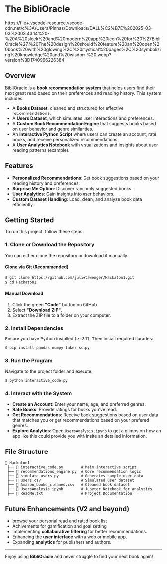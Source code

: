 # The BibliOracle
https://file+.vscode-resource.vscode-cdn.net/c%3A/Users/Pinhas/Downloads/DALL%C2%B7E%202025-03-03%2003.43.14%20-%20A%20sleek%20and%20modern%20app%20icon%20for%20%27BibliOracle%27.%20The%20design%20should%20feature%20an%20open%20book%20with%20glowing%2C%20mystical%20pages%2C%20symbolizing%20knowledge%20and%20wisdom.%20.webp?version%3D1740966226384

## Overview
BibliOracle is a **book recommendation system** that helps users find their next great read based on their preferences and reading history. This system includes:
- A **Books Dataset**, cleaned and structured for effective recommendations.
- A **Users Dataset**, which simulates user interactions and preferences.
- A **Custom Book Recommendation Engine** that suggests books based on user behavior and genre similarities.
- An **Interactive Python Script** where users can create an account, rate books, and receive personalized recommendations.
- A **User Analytics Notebook** with visualizations and insights about user reading patterns (example).

## Features
- **Personalized Recommendations**: Get book suggestions based on your reading history and preferences.
- **Surprise Me Option**: Discover randomly suggested books.
- **User Analytics**: Gain insights into user behaviors.
- **Custom Dataset Handling**: Load, clean, and analyze book data efficiently.

## Getting Started
To run this project, follow these steps:

### 1. Clone or Download the Repository
You can either clone the repository or download it manually.

#### Clone via Git (Recommended)
```sh
$ git clone https://github.com/julietawenger/Hackaton1.git
$ cd Hackaton1
```

#### Manual Download
1. Click the green **"Code"** button on GitHub.
2. Select **"Download ZIP"**.
3. Extract the ZIP file to a folder on your computer.

### 2. Install Dependencies
Ensure you have Python installed (>=3.7). Then install required libraries:
```sh
$ pip install pandas numpy faker scipy
```

### 3. Run the Program
Navigate to the project folder and execute:
```sh
$ python interactive_code.py
```

### 4. Interact with the System
- **Create an Account**: Enter your name, age, and preferred genres.
- **Rate Books**: Provide ratings for books you've read.
- **Get Recommendations**: Receive book suggestions based on user data that matches you or get recommendations based on your prefered genres.
- **Explore Analytics**: Open `UsersAnalysis.ipynb` to get a glimps on how an app like this could provide you with insite an detailed information.

## File Structure
```
📂 Hackaton1
 ├── 📜 interactive_code.py        # Main interactive script
 ├── 📜 recommendations_engine.py  # Core recommendation logic
 ├── 📜 simulate_users.py          # Generates sample user data
 ├── 📜 users.csv                  # Simulated user dataset
 ├── 📜 Amazon_books_cleaned.csv   # Cleaned book dataset
 ├── 📜 UsersAnalysis.ipynb        # Jupyter Notebook for analytics
 ├── 📜 ReadMe.txt                 # Project Documentation
```

## Future Enhancements (V2 and beyond)
- browse your personal read and rated book list
- Achivements for gamification and goal setting  
- Implementing **collaborative filtering** for better recommendations.
- Enhancing the **user interface** with a web or mobile app.
- Expanding **analytics** for publishers and authors.

---

Enjoy using **BibliOracle** and never struggle to find your next book again!

